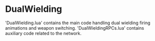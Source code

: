 # DualWielding

'DualWielding.lua' contains the main code handling dual wielding firing animations and weapon switching. 'DualWieldingRPCs.lua' contains auxiliary code related to the network.
